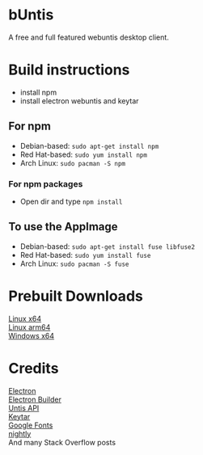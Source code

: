 # bUntis
A free and full featured webuntis desktop client.  

# Build instructions
- install npm
- install electron webuntis and keytar

## For npm
- Debian-based:  ```sudo apt-get install npm ```
- Red Hat-based:  ```sudo yum install npm ```
- Arch Linux: ```sudo pacman -S npm ```

### For npm packages
- Open dir and type ```npm install```

## To use the AppImage
- Debian-based:  ```sudo apt-get install fuse libfuse2 ```
- Red Hat-based:  ```sudo yum install fuse ```
- Arch Linux:  ```sudo pacman -S fuse ```

# Prebuilt Downloads
[Linux x64](https://nightly.link/BiberGames/bUntis/workflows/build/main/bUntis-linux-x64.zip)  
[Linux arm64](https://nightly.link/BiberGames/bUntis/workflows/build/main/bUntis-linux-arm64.zip)  
[Windows x64](https://nightly.link/BiberGames/bUntis/workflows/build/main/bUntis-windows-x64.zip)  

# Credits
[Electron](https://github.com/electron/electron)  
[Electron Builder](https://github.com/electron-userland/electron-builder)  
[Untis API](https://github.com/SchoolUtils/WebUntis)  
[Keytar](https://github.com/atom/node-keytar)  
[Google Fonts](https://fonts.google.com/icons?preview.text=Welcome!&query=script&icon.set=Material+Icons)  
[nightly](https://nightly.link/)  
And many Stack Overflow posts  
